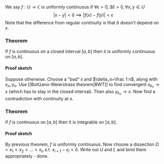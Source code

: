 We say $f:U\to \mathbb C$ is uniformly continuous if 
$\forall \epsilon>0,\exists \delta>0,\forall x,y\in U$
$$|x-y|<\delta \implies |f(x)-f(y)|<\epsilon$$
Note that the difference from regular continuity is that $\delta$ doesn't depend on $x$.

### Theorem
If $f$ is continuous on a closed interval $[a,b]$ 
then it is uniformly continuous on $[a,b]$.
#### Proof sketch
Suppose otherwise. 
Choose a "bad" $\epsilon$ and $\delta_n=\frac 1 n$, along with $x_n,y_n$. 
Use [[Boltzano-Weierstrass theorem|BWT]] to find convergent $x_{k_n}\to x$ (which has to stay in the closed interval). 
Then also $y_{k_n}\to x$. 
Now find a contradiction with continuity at $x$.

### Theorem 
If $f$ is continuous on $[a,b]$ then it is integrable on $[a,b]$.
#### Proof sketch
By previous theorem, $f$ is uniformly continuous. 
Now choose a dissection $D=x_1<x_2<\dots<x_n$ s.t. $x_{i+1}-x_i<\delta$. 
Write out $U$ and $L$ and bind them appropriately - done.